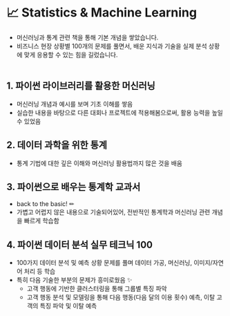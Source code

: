 # 📈 Statistics & Machine Learning
- 머신러닝과 통계 관련 책을 통해 기본 개념을 쌓았습니다.
- 비즈니스 현장 상황별 100개의 문제를 풀면서, 배운 지식과 기술을 실제 분석 상황에 맞게 응용할 수 있는 힘을 길렀습니다.
<br></br>

## 1. 파이썬 라이브러리를 활용한 머신러닝
- 머신러닝 개념과 예시를 보며 기초 이해를 쌓음
- 실습한 내용을 바탕으로 다른 대회나 프로젝트에 적용해봄으로써, 활용 능력을 높일 수 있었음   

## 2. 데이터 과학을 위한 통계
- 통계 기법에 대한 깊은 이해와 머신러닝 활용법까지 많은 것을 배움

## 3. 파이썬으로 배우는 통계학 교과서
- back to the basic! ✏
- 가볍고 어렵지 않은 내용으로 기술되어있어, 전반적인 통계학과 머신러닝 관련 개념을 빠르게 학습함

## 4. 파이썬 데이터 분석 실무 테크닉 100
- 100가지 데이터 분석 및 예측 상황 문제를 풀며 데이터 가공, 머신러닝, 이미지/자연어 처리 등 학습
- 특히 다음 기술한 부분의 문제가 흥미로웠음 ✨
	- 고객 행동에 기반한 클러스터링을 통해 그룹별 특징 파악
	- 고객 행동 분석 및 모델링을 통해 다음 행동(다음 달의 이용 횟수) 예측, 이탈 고객의 특징 파악 및 이탈 예측